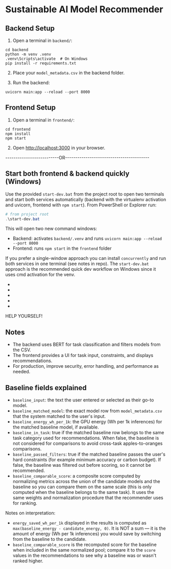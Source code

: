 # Sustainable AI Model Recommender

## Backend Setup

1. Open a terminal in `backend/`:

```
cd backend
python -m venv .venv
.venv\Scripts\activate  # On Windows
pip install -r requirements.txt
```

2. Place your `model_metadata.csv` in the backend folder.

3. Run the backend:

```
uvicorn main:app --reload --port 8000
```

## Frontend Setup

1. Open a terminal in `frontend/`:

```
cd frontend
npm install
npm start
```

2. Open [http://localhost:3000](http://localhost:3000) in your browser.

--------------------------OR-----------------------------------------
## Start both frontend & backend quickly (Windows)

Use the provided `start-dev.bat` from the project root to open two terminals and start both services automatically (backend with the virtualenv activation and uvicorn, frontend with `npm start`). From PowerShell or Explorer run:

```powershell
# from project root
.\start-dev.bat
```

This will open two new command windows:
- Backend: activates `backend/.venv` and runs `uvicorn main:app --reload --port 8000`
- Frontend: runs `npm start` in the `frontend` folder

If you prefer a single-window approach you can install `concurrently` and run both services in one terminal (see notes in repo). The `start-dev.bat` approach is the recommended quick dev workflow on Windows since it uses cmd activation for the venv.

-
-
-
-
-

HELP YOURSELF!
## Notes
- The backend uses BERT for task classification and filters models from the CSV.
- The frontend provides a UI for task input, constraints, and displays recommendations.
- For production, improve security, error handling, and performance as needed.

## Baseline fields explained

- `baseline_input`: the text the user entered or selected as their go-to model.
- `baseline_matched_model`: the exact model row from `model_metadata.csv` that the system matched to the user's input.
- `baseline_energy_wh_per_1k`: the GPU energy (Wh per 1k inferences) for the matched baseline model, if available.
- `baseline_in_task`: true if the matched baseline row belongs to the same task category used for recommendations. When false, the baseline is not considered for comparisons to avoid cross-task apples-to-oranges comparisons.
- `baseline_passed_filters`: true if the matched baseline passes the user's hard constraints (for example minimum accuracy or carbon budget). If false, the baseline was filtered out before scoring, so it cannot be recommended.
- `baseline_comparable_score`: a composite score computed by normalizing metrics across the union of the candidate models and the baseline so you can compare them on the same scale (this is only computed when the baseline belongs to the same task). It uses the same weights and normalization procedure that the recommender uses for ranking.

Notes on interpretation:
- `energy_saved_wh_per_1k` displayed in the results is computed as `max(baseline_energy - candidate_energy, 0)`. It is NOT a sum — it is the amount of energy (Wh per 1k inferences) you would save by switching from the baseline to the candidate.
- `baseline_comparable_score` is the recomputed score for the baseline when included in the same normalized pool; compare it to the `score` values in the recommendations to see why a baseline was or wasn't ranked higher.


